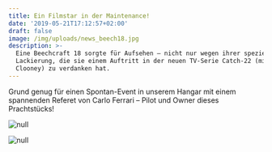 ```yaml
---
title: Ein Filmstar in der Maintenance!
date: '2019-05-21T17:12:57+02:00'
draft: false
image: /img/uploads/news_beech18.jpg
description: >-
  Eine Beechcraft 18 sorgte für Aufsehen – nicht nur wegen ihrer speziellen
  Lackierung, die sie einem Auftritt in der neuen TV-Serie Catch-22 (mit George
  Clooney) zu verdanken hat.
---
```

Grund genug für einen Spontan-Event in unserem Hangar mit einem spannenden Referet von Carlo Ferrari – Pilot und Owner dieses Prachtstücks!

![null](/img/uploads/news_beech18_2.jpg)

![null](/img/uploads/news_beech18_3.jpg)
